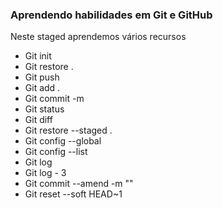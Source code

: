 ### Aprendendo habilidades em Git e GitHub

 Neste staged aprendemos vários recursos

 - Git init
 - Git restore . 
 - Git push
 - Git add . 
 - Git commit -m 
 - Git status
 - Git diff
 - Git restore --staged .
 - Git config --global
 - Git config --list
 - Git log 
 - Git log - 3
 - Git commit --amend -m ""
 - Git reset --soft HEAD~1